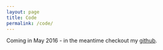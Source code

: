 ```yaml
---
layout: page
title: Code
permalink: /code/
---
```


Coming in May 2016 - in the meantime checkout my [github](http://www.github.com/ollyburren).
